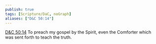 ```yaml
---
publish: true
tags: [Scripture/DaC, noGraph]
aliases: ["D&C 50:14"]
---
```

[D&C 50:14](https://churchofjesuschrist.org/study/scriptures/dc-testament/dc/50?lang=eng&id=p14#p14) To preach my gospel by the Spirit, even the Comforter which was sent forth to teach the truth.
